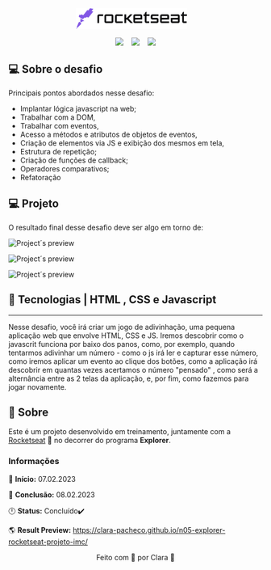 <div align="center">
<img width="220px" src="https://raw.githubusercontent.com/Rocketseat/awesome/master/assets/logo_rocketseat.png" alt="">&nbsp;&nbsp;&nbsp;
<img width="150px" src="https://www.rocketseat.com.br/_next/image?url=%2Fassets%2Flogos%2Fexplorer.svg&w=256&q=75"  alt="">
<br>
<p align="center">
<img src="https://img.shields.io/github/last-commit/Clara-Pacheco/n05-explorer-rocketseat-projeto-imc"/>&nbsp;&nbsp;&nbsp;
<img src="https://img.shields.io/github/repo-size/Clara-Pacheco/n05-explorer-rocketseat-projeto-imc"/>&nbsp;&nbsp;&nbsp;
<img src="https://img.shields.io/github/languages/count/Clara-Pacheco/n05-explorer-rocketseat-projeto-imc"/>
</p>
</div>

## 💻 Sobre o desafio

Principais pontos abordados nesse desafio:

- Implantar lógica javascript na web;
- Trabalhar com a DOM,
- Trabalhar com eventos,
- Acesso a métodos e atributos de objetos de eventos,
- Criação de elementos via JS e exibição dos mesmos em tela,
- Estrutura de repetição;
- Criação de funções de callback;
- Operadores comparativos;
- Refatoração


## 💻 Projeto

O resultado final desse desafio deve ser algo em torno de:

![Project´s preview]()

![Project´s preview]()

![Project´s preview]()

## 🧪 Tecnologias | HTML , CSS e Javascript
---
Nesse desafio, você irá criar um jogo de adivinhação, uma pequena aplicação web que envolve HTML, CSS e JS. Iremos descobrir como o javascrit funciona por baixo dos panos, como, por exemplo, quando tentarmos adivinhar um número - como o js irá ler e capturar esse número, como iremos aplicar um evento ao clique dos botões, como a aplicação irá descobrir em quantas vezes acertamos o número "pensado" , como será a alternância entre as 2 telas da aplicação, e, por fim, como fazemos para jogar novamente.
##  📕 Sobre  

<p>Este é um projeto desenvolvido em treinamento, juntamente com a 
<a  href="https://www.rocketseat.com.br">Rocketseat</a> 🚀
no decorrer do programa <b>Explorer</b>.

### Informações  

📅 **Início:** 07.02.2023

📅 **Conclusão:** 08.02.2023

🕛 **Status:** Concluído✔️

🌎 **Result Preview:** https://clara-pacheco.github.io/n05-explorer-rocketseat-projeto-imc/

<div align="center">
Feito com 💜 por Clara 🚀
</div>
</p>
